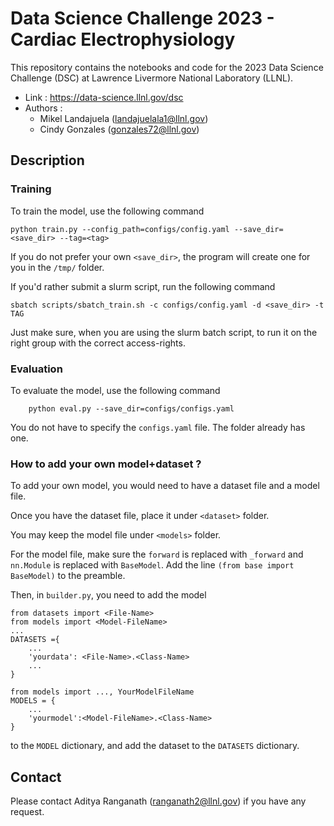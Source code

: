 # Data Science Challenge 2023 - Cardiac Electrophysiology

This repository contains the notebooks and code for the 2023 Data Science Challenge (DSC) at Lawrence Livermore National Laboratory (LLNL).

- Link : https://data-science.llnl.gov/dsc
- Authors : 
    - Mikel Landajuela (landajuelala1@llnl.gov)
    - Cindy Gonzales (gonzales72@llnl.gov)


## Description

### Training
To train the model, use the following command 
```
python train.py --config_path=configs/config.yaml --save_dir=<save_dir> --tag=<tag>
```

If you do not prefer your own ```<save_dir>```, the program will create one for you in the ```/tmp/``` folder.

If you'd rather submit a slurm script, run the following command
```
sbatch scripts/sbatch_train.sh -c configs/config.yaml -d <save_dir> -t TAG
```

Just make sure, when you are using the slurm batch script, to run it on the right group with the correct access-rights.




### Evaluation
To evaluate the model, use the following command

```
    python eval.py --save_dir=configs/configs.yaml
```


You do not have to specify the ```configs.yaml``` file. The folder already has one.

### How to add your own model+dataset ?
To add your own model, you would need to have a dataset file and a model file.

Once you have the dataset file, place it under ```<dataset>``` folder.

You may keep the model file under ```<models>``` folder. 

For the model file, make sure the ```forward``` is replaced with ```_forward``` and ```nn.Module``` is replaced with ```BaseModel```. Add the line ```(from base import BaseModel)``` to the preamble.

Then, in ```builder.py```, you need to add the model 
```
from datasets import <File-Name>
from models import <Model-FileName>
...
DATASETS ={
    ...
    'yourdata': <File-Name>.<Class-Name>
    ...
}

from models import ..., YourModelFileName
MODELS = {
    ...
    'yourmodel':<Model-FileName>.<Class-Name>
}    
```
to the ```MODEL``` dictionary, and add the dataset to the ```DATASETS``` dictionary.


## Contact
Please contact Aditya Ranganath ([ranganath2@llnl.gov](mailto:ranganath2@llnl.gov)) if you have any request.
